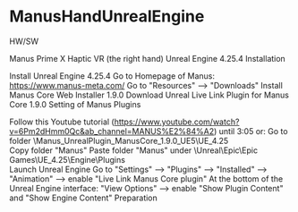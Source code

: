 # ManusHandUnrealEngine
HW/SW

Manus Prime X Haptic VR (the right hand)
Unreal Engine 4.25.4
Installation

Install Unreal Engine 4.25.4
Go to Homepage of Manus: https://www.manus-meta.com/
Go to "Resources" --> "Downloads"
Install Manus Core Web Installer 1.9.0
Download Unreal Live Link Plugin for Manus Core 1.9.0
Setting of Manus Plugins

Follow this Youtube tutorial (https://www.youtube.com/watch?v=6Pm2dHmm0Qc&ab_channel=MANUS%E2%84%A2) until 3:05 or:
Go to folder \Manus_UnrealPlugin_ManusCore_1.9.0_UE5\UE_4.25\
Copy folder "Manus"
Paste folder "Manus" under \Unreal\Epic\Epic Games\UE_4.25\Engine\Plugins\
Launch Unreal Engine
Go to "Settings" --> "Plugins" --> "Installed" --> "Animation" --> enable "Live Link Manus Core plugin"
At the bottom of the Unreal Engine interface: "View Options" --> enable "Show Plugin Content" and "Show Engine Content"
Preparation
